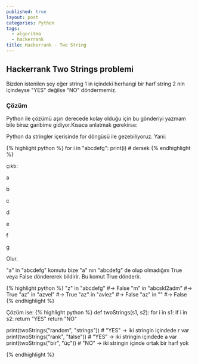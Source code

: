 ```yaml
---
published: true
layout: post
categories: Python
tags:
  - algoritma
  - hackerrank
title: Hackerrank - Two String
---
```

## Hackerrank Two Strings problemi
Bizden istenilen şey eğer string 1 in içindeki herhangi bir harf string 2 nin içindeyse "YES" değilse "NO" döndermemiz.

### Çözüm
Python ile çözümü aşırı derecede kolay olduğu için bu gönderiyi yazmam bile biraz garibime gidiyor.Kısaca anlatmak gerekirse:

Python da stringler içerisinde for döngüsü ile gezebiliyoruz. Yani:

{% highlight python %}
for i in "abcdefg":
	print(i) # dersek
{% endhighlight %}

çıktı:

a

b

c

d

e

f

g

Olur.

"a" in "abcdefg" komutu bize "a" nın "abcdefg" de olup olmadığını True veya False döndererek bildirir. Bu komut True dönderir.

{% highlight python %}
"z" in "abcdefg" #-> False
"m" in "abcskl2adm" #-> True
"az" in "azvel" #-> True
"az" in "avlez" #-> False
"az" in "" #-> False 
{% endhighlight %}

Çözüm ise:
{% highlight python %}
def twoStrings(s1, s2):
    for i in s1:
        if i in s2:
            return "YES"
    return "NO"

print(twoStrings("random", "strings")) # "YES" -> iki stringin içindede r var
print(twoStrings("rank", "false")) # "YES" -> iki stringin içindede a var
print(twoStrings("bir", "üç")) # "NO" -> iki stringin içinde ortak bir harf yok

{% endhighlight %}
